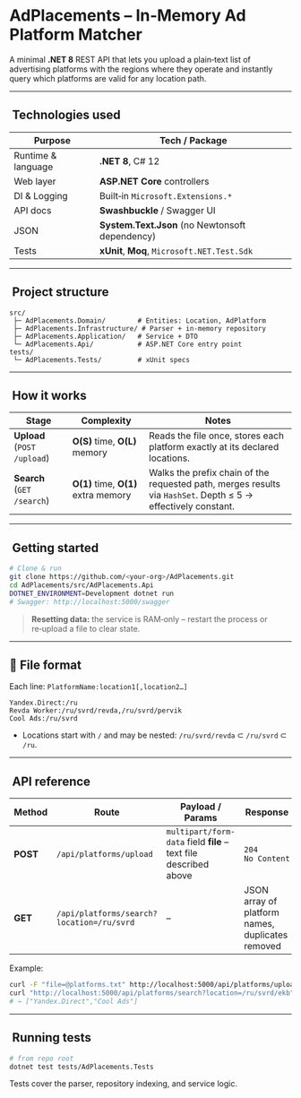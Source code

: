 # AdPlacements – In‑Memory Ad Platform Matcher

A minimal **.NET 8** REST API that lets you upload a plain‑text list of advertising platforms with the regions where they operate and instantly query which platforms are valid for any location path.

---

##  Technologies used

| Purpose            | Tech / Package                                  |
| ------------------ | ----------------------------------------------- |
| Runtime & language | **.NET 8**, C# 12                               |
| Web layer          | **ASP.NET Core** controllers                    |
| DI & Logging       | Built‑in `Microsoft.Extensions.*`               |
| API docs           | **Swashbuckle** / Swagger UI                    |
| JSON               | **System.Text.Json** (no Newtonsoft dependency) |
| Tests              | **xUnit**, **Moq**, `Microsoft.NET.Test.Sdk`    |

---

##  Project structure

```
src/
 ├─ AdPlacements.Domain/        # Entities: Location, AdPlatform
 ├─ AdPlacements.Infrastructure/ # Parser + in‑memory repository
 ├─ AdPlacements.Application/   # Service + DTO
 └─ AdPlacements.Api/           # ASP.NET Core entry point
tests/
 └─ AdPlacements.Tests/         # xUnit specs
```

---

##  How it works

| Stage                       | Complexity                           | Notes                                                                                                         |
| --------------------------- | ------------------------------------ | ------------------------------------------------------------------------------------------------------------- |
| **Upload** (`POST /upload`) | **O(S)** time, **O(L)** memory       | Reads the file once, stores each platform exactly at its declared locations.                                  |
| **Search** (`GET /search`)  | **O(1)** time, **O(1)** extra memory | Walks the prefix chain of the requested path, merges results via `HashSet`. Depth ≤ 5 → effectively constant. |

---

##  Getting started

```bash
# Clone & run
git clone https://github.com/<your-org>/AdPlacements.git
cd AdPlacements/src/AdPlacements.Api
DOTNET_ENVIRONMENT=Development dotnet run
# Swagger: http://localhost:5000/swagger
```

> **Resetting data:** the service is RAM‑only – restart the process or re‑upload a file to clear state.

---

## 📑 File format

Each line: `PlatformName:location1[,location2…]`

```
Yandex.Direct:/ru
Revda Worker:/ru/svrd/revda,/ru/svrd/pervik
Cool Ads:/ru/svrd
```

* Locations start with `/` and may be nested: `/ru/svrd/revda` ⊂ `/ru/svrd` ⊂ `/ru`.

---

##  API reference

| Method   | Route                                     | Payload / Params                                                  | Response                                         |
| -------- | ----------------------------------------- | ----------------------------------------------------------------- | ------------------------------------------------ |
| **POST** | `/api/platforms/upload`                   | `multipart/form-data`  field **file** – text file described above | `204 No Content`                                 |
| **GET**  | `/api/platforms/search?location=/ru/svrd` | –                                                                 | JSON array of platform names, duplicates removed |

Example:

```bash
curl -F "file=@platforms.txt" http://localhost:5000/api/platforms/upload
curl "http://localhost:5000/api/platforms/search?location=/ru/svrd/ekb"
# → ["Yandex.Direct","Cool Ads"]
```

---

##  Running tests

```bash
# from repo root
dotnet test tests/AdPlacements.Tests
```

Tests cover the parser, repository indexing, and service logic.
